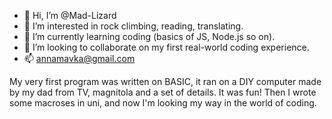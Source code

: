 - 👋 Hi, I’m @Mad-Lizard
- 👀 I’m interested in rock climbing, reading, translating.
- 🌱 I’m currently learning coding (basics of JS, Node.js so on).
- 💞️ I’m looking to collaborate on my first real-world coding experience.
- 📫 annamavka@gmail.com

My very first program was written on BASIC, it ran on a DIY computer made by my dad from TV, magnitola and a set of details. It was fun! Then I wrote some macroses in uni, and now I'm looking my way in the world of coding.
<!---
Mad-Lizard/Mad-Lizard is a ✨ special ✨ repository because its `README.md` (this file) appears on your GitHub profile.
You can click the Preview link to take a look at your changes.
--->
